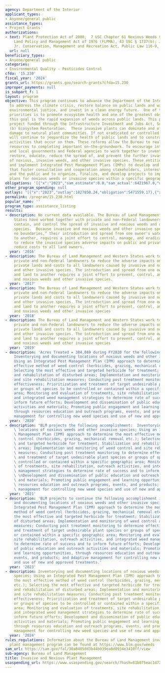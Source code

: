 ```yaml
---
agency: Department of the Interior
applicant_types:
- Anyone/general public
assistance_types:
- Project Grants
authorizations:
- text: Plant Protection Act of 2000,  7 USC Chapter 61 Noxious Weeds § 2814; Federal
    Land Policy and Management Act of 1976 (FLPMA), 43 USC § 1737(b); John Dingell
    Jr. Conservation, Management and Recreation Act, Public Law 116-9, Section 7001.
  url: null
beneficiary_types:
- Anyone/general public
categories:
- Environmental Quality - Pesticides Control
cfda: '15.230'
fiscal_year: '2024'
grants_url: https://grants.gov/search-grants?cfda=15.230
improper_payments: null
is_subpart_f: 1
layout: program
objective: This program continues to advance the Department of the Interior’s priorities
  to address the climate crisis, restore balance on public lands and waters, advance
  environmental justice, and invest in a clean energy future.  One of the BLM's highest
  priorities is to promote ecosystem health and one of the greatest obstacles to achieving
  this goal is the rapid expansion of weeds across public lands. This program supports
  project funded through the Infrastructure Investment and Jobs Act, Section 40804
  (b) Ecosystem Restoration.  These invasive plants can dominate and often cause permanent
  damage to natural plant communities. If not eradicated or controlled, noxious weeds
  will continue to jeopardize the health of public lands and to constrain the myriad
  activities that occur on them. These reforms allow the Bureau to realign time and
  resources to completing important on–the-groundwork. To encourage interested State
  and local governments and Federal agencies to work together to inventory, manage,
  restore, educate, reduce the spread of, and prevent the further invasion and establishment
  of noxious, invasive weeds, and other invasive species. These entities will develop
  and implement Integrated Pest Management Plans (IMPs) to develop and implement projects
  that foster consultation and cooperation among stakeholders, interested parties,
  and the public and to organize, finalize, and develop projects to implement IPM
  plans for noxious weeds or invasive species within a specific geographic area.
obligations: '[{"x":"2023","sam_estimate":0.0,"sam_actual":6421967.0,"usa_spending_actual":7474271.46},{"x":"2024","sam_estimate":0.0,"sam_actual":4664821.0,"usa_spending_actual":4498140.13},{"x":"2025","sam_estimate":0.0,"sam_actual":5000000.0,"usa_spending_actual":-1176.48}]'
other_program_spending: null
outlays: '[{"x":"2023","outlay":1827850.24,"obligation":5471559.17},{"x":"2024","outlay":276790.08,"obligation":2241818.85},{"x":"2025","outlay":0.0,"obligation":0.0}]'
permalink: /program/15.230.html
popular_name: ''
program_type: assistance_listing
results:
- description: No current data available. The Bureau of Land Management and Western
    States have worked together with private and non-Federal landowners to prevent,
    contain, and control the spread of invasive and noxious weeds and other invasive
    species.  Because invasive and noxious weeds and other invasive species “know
    no boundaries,” their introduction and spread from one owner's water and land
    to another, requires a joint effort to control, manage, and eradicate in order
    to reduce the invasive species adverse impacts on public and private lands and
    reduce costs to all land owners.
  year: '2016'
- description: The Bureau of Land Management and Western States work together with
    private and non-Federal landowners to reduce the adverse impacts on public and
    private lands and costs to all landowners caused by invasive and noxious weeds
    and other invasive species. The introduction and spread from one owner’s water
    and land to another requires a joint effort to prevent, control, and mange invasive
    and noxious weeds and other invasive species.
  year: '2017'
- description: The Bureau of Land Management and Western States work together with
    private and non-Federal landowners to reduce the adverse impacts on public and
    private lands and costs to all landowners caused by invasive and noxious weeds
    and other invasive species. The introduction and spread from one owner’s water
    and land to another requires a joint effort to prevent, control, and mange invasive
    and noxious weeds and other invasive species
  year: '2018'
- description: The Bureau of Land Management and Western States work together with
    private and non-Federal landowners to reduce the adverse impacts on public and
    private lands and costs to all landowners caused by invasive and noxious weeds
    and other invasive species. The introduction and spread from one owner’s water
    and land to another requires a joint effort to prevent, control, and mange invasive
    and noxious weeds and other invasive species
  year: '2019'
- description: 'Acres Treated = 384,869 during FY2020 for the following activities:
    Inventorying and documenting locations of noxious weeds and other invasive species;
    Using an Integrated Pest Management Plan (IPM) approach to determine the most
    effective method of weed control (herbicides, grazing, mechanical removal etc.);
    Selecting the most effective and targeted herbicide for treatment; Stabilization
    and rehabilitation of disturbed areas; Implementation and monitoring of weed control
    and site rehabilitation measures; Conducting post treatment monitoring to determine
    effectiveness; Prioritization and treatment of target undesirable plant species
    or groups of species to be controlled or contained within a specific geographic
    area; Monitoring and evaluation of treatments, site rehabilitation, outreach activities,
    and integrated weed management strategies to determine rate of success and to
    inform future efforts; Development and dissemination of public education and outreach
    activities and materials; Promoting public engagement and learning opportunities,
    through resources education and outreach programs, events, and products; and Adaptive
    management for controlling new weed species and use of new and approved treatments.'
  year: '2020'
- description: "BLM projects the following accomplishment:  Inventorying and documenting\
    \ locations of noxious weeds and other invasive species; Using an Integrated Pest\
    \ Management Plan (IPM) approach to determine the most effective method of weed\
    \ control (herbicides, grazing, mechanical removal etc.); Selecting the most effective\
    \ and targeted herbicide for treatment; Stabilization and rehabilitation of disturbed\
    \ areas; Implementation and monitoring of weed control and site rehabilitation\
    \ measures; Conducting post treatment monitoring to determine effectiveness; Prioritization\
    \ and treatment of target undesirable plant species or groups of species to be\
    \ controlled or contained within a specific geographic area; Monitoring and evaluation\
    \ of treatments, site rehabilitation, outreach activities, and integrated weed\
    \ management strategies to determine rate of success and to inform future efforts;\
    \ \nDevelopment and dissemination of public education and outreach activities\
    \ and materials; Promoting public engagement and learning opportunities, through\
    \ resources education and outreach programs, events, and products; and Adaptive\
    \ management for controlling new weed species and use of new and approved treatments."
  year: '2021'
- description: 'BLM projects to continue the following accomplishment in FY2023: Inventorying
    and documenting locations of noxious weeds and other invasive species; Using an
    Integrated Pest Management Plan (IPM) approach to determine the most effective
    method of weed control (herbicides, grazing, mechanical removal etc.); Selecting
    the most effective and targeted herbicide for treatment; Stabilization and rehabilitation
    of disturbed areas; Implementation and monitoring of weed control and site rehabilitation
    measures; Conducting post treatment monitoring to determine effectiveness; Prioritization
    and treatment of target undesirable plant species or groups of species to be controlled
    or contained within a specific geographic area; Monitoring and evaluation of treatments,
    site rehabilitation, outreach activities, and integrated weed management strategies
    to determine rate of success and to inform future efforts; Development and dissemination
    of public education and outreach activities and materials; Promoting public engagement
    and learning opportunities, through resources education and outreach programs,
    events, and products; and Adaptive management for controlling new weed species
    and use of new and approved treatments.'
  year: '2023'
- description: Inventorying and documenting locations of noxious weeds and other invasive
    species; Using an Integrated Pest Management Plan (IPM) approach to determine
    the most effective method of weed control (herbicides, grazing, mechanical removal
    etc.); Selecting the most effective and targeted herbicide for treatment; Stabilization
    and rehabilitation of disturbed areas; Implementation and monitoring of weed control
    and site rehabilitation measures; Conducting post treatment monitoring to determine
    effectiveness; Prioritization and treatment of target undesirable plant species
    or groups of species to be controlled or contained within a specific geographic
    area; Monitoring and evaluation of treatments, site rehabilitation, outreach activities,
    and integrated weed management strategies to determine rate of success and to
    inform future efforts; Development and dissemination of public education and outreach
    activities and materials; Promoting public engagement and learning opportunities,
    through resources education and outreach programs, events, and products; and Adaptive
    management for controlling new weed species and use of new and approved treatments.
  year: '2024'
rules_regulations: Information about the Bureau of Land Management invasive and noxious
  plant management program can be found at https://www.blm.gov/weeds
sam_url: https://sam.gov/fal/30a8405dd3b44b039ea8d0934e3410ff/view
sub-agency: Bureau of Land Management
title: Invasive and Noxious Plant Management
usaspending_url: https://www.usaspending.gov/search/?hash=81b075eac1d7295c2894ff4f17c5ba5e
---
```

